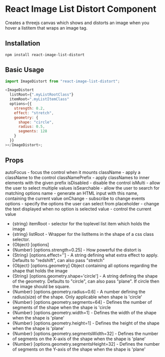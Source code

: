 # React Image List Distort Component

Creates a threejs canvas which shows and distorts an image when you hover a listitem that wraps an image tag.

<!-- ![preview image](https://github.com/KimPaow/sanity-color-picker/raw/master/src/images/preview.png) -->

## Installation

`npm install react-image-list-distort`

## Basic Usage

```js
import ImageDistort from "react-image-list-distort";

<ImageDistort
  listRoot={".myListRootClass"}
  itemRoot=".myListItemClass"
  options={{
    strength: 0.2,
    effect: "stretch",
    geometry: {
      shape: "circle",
      radius: 0.5,
      segments: 128
    }
  }}
></ImageDistort>;
```

## Props

autoFocus - focus the control when it mounts
className - apply a className to the control
classNamePrefix - apply classNames to inner elements with the given prefix
isDisabled - disable the control
isMulti - allow the user to select multiple values
isSearchable - allow the user to search for matching options
name - generate an HTML input with this name, containing the current value
onChange - subscribe to change events
options - specify the options the user can select from
placeholder - change the text displayed when no option is selected
value - control the current value

- {string} itemRoot - selector for the toplevel list item which holds the image
- {string} listRoot - Wrapper for the listItems in the shape of a css class selector.
- {Object} [options]
- {Number} [options.strength=0.25] - How powerful the distort is
- {String} [options.effect=''] - A string defining what extra effect to apply. Defaults to "redshift", can also pass "stretch"
- {Object} [options.geometry] Object containing all options regarding the shape that holds the image
- {String} [options.geometry.shape='circle'] - A string defining the shape of the geometry. Defaults to "circle", can also pass "plane". If circle then the image should be square.
- {Number} [options.geometry.radius=0.6] - A number defining the radius(size) of the shape. Only applicable when shape is 'circle'
- {Number} [options.geometry.segments=64] - Defines the number of segments of the shape when the shape is 'circle
- {Number} [options.geometry.width=1] - Defines the width of the shape when the shape is 'plane'
- {Number} [options.geometry.height=1] - Defines the height of the shape when the shape is 'plane'
- {Number} [options.geometry.segmentsWidth=32] - Defines the number of segments on the X-axis of the shape when the shape is 'plane'
- {Number} [options.geometry.segmentsHeight=32] - Defines the number of segments on the Y-axis of the shape when the shape is 'plane'
